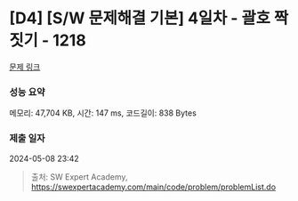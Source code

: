 # [D4] [S/W 문제해결 기본] 4일차 - 괄호 짝짓기 - 1218 

[문제 링크](https://swexpertacademy.com/main/code/problem/problemDetail.do?contestProbId=AV14eWb6AAkCFAYD) 

### 성능 요약

메모리: 47,704 KB, 시간: 147 ms, 코드길이: 838 Bytes

### 제출 일자

2024-05-08 23:42



> 출처: SW Expert Academy, https://swexpertacademy.com/main/code/problem/problemList.do
